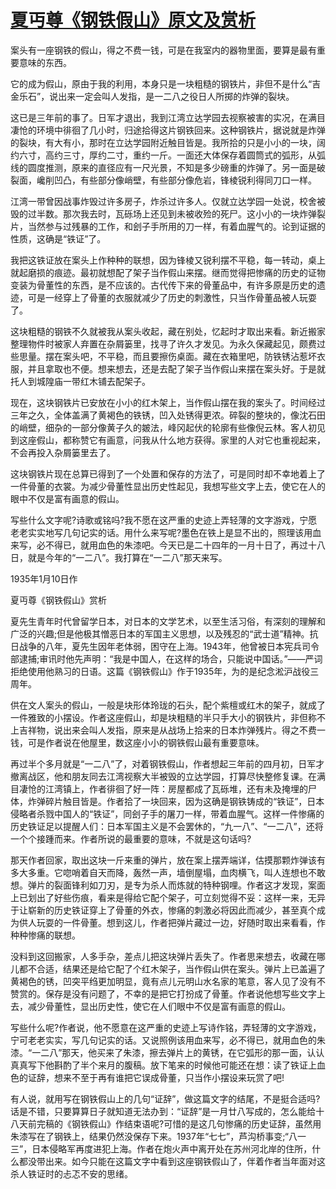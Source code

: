 # [夏丏尊《钢铁假山》原文及赏析](https://www.vrrw.net/wx/9075.html)

案头有一座钢铁的假山，得之不费一钱，可是在我室内的器物里面，要算是最有重要意味的东西。

它的成为假山，原由于我的利用，本身只是一块粗糙的钢铁片，非但不是什么“吉金乐石”，说出来一定会叫人发指，是一二八之役日人所掷的炸弹的裂块。

这已是三年前的事了。日军才退出，我到江湾立达学园去视察被害的实况，在满目凄怆的环境中徘徊了几小时，归途拾得这片钢铁回来。这种钢铁片，据说就是炸弹的裂块，有大有小，那时在立达学园附近触目皆是。我所拾的只是小小的一块，阔约六寸，高约三寸，厚约二寸，重约一斤。一面还大体保存着圆筒式的弧形，从弧线的圆度推测，原来的直径应有一尺光景，不知是多少磅重的炸弹了。另一面是破裂面，巉削凹凸，有些部分像峭壁，有些部分像危岩，锋棱锐利得同刀口一样。

江湾一带曾因战事炸毁过许多房子，炸杀过许多人。仅就立达学园一处说，校舍被毁的过半数。那次我去时，瓦砾场上还见到未被收殓的死尸。这小小的一块炸弹裂片，当然参与过残暴的工作，和刽子手所用的刀一样，有着血腥气的。论到证据的性质，这确是“铁证”了。



我把这铁证放在案头上作种种的联想，因为锋棱又锐利摆不平稳，每一转动，桌上就起磨损的痕迹。最初就想配了架子当作假山来摆。继而觉得把惨痛的历史的证物变装为骨董性的东西，是不应该的。古代传下来的骨董品中，有许多原是历史的遗迹，可是一经穿上了骨董的衣服就减少了历史的刺激性，只当作骨董品被人玩耍了。

这块粗糙的钢铁不久就被我从案头收起，藏在别处，忆起时才取出来看。新近搬家整理物件时被家人弃置在杂屑篓里，找寻了许久才发见。为永久保藏起见，颇费过些思量。摆在案头吧，不平稳，而且要擦伤桌面。藏在衣箱里吧，防铁锈沾惹坏衣服，并且拿取也不便。想来想去，还是去配了架子当作假山来摆在案头好。于是就托人到城隍庙一带红木铺去配架子。

现在，这块钢铁片已安放在小小的红木架上，当作假山摆在我的案头了。时间经过三年之久，全体盖满了黄褐色的铁锈，凹入处锈得更浓。碎裂的整块的，像沈石田的峭壁，细杂的一部分像黄子久的皴法，峰冈起伏的轮廓有些像倪云林。客人初见到这座假山，都称赞它有画意，问我从什么地方获得。家里的人对它也重视起来，不会再投入杂屑篓里去了。

这块钢铁片现在总算已得到了一个处置和保存的方法了，可是同时却不幸地着上了一件骨董的衣裳。为减少骨董性显出历史性起见，我想写些文字上去，使它在人的眼中不仅是富有画意的假山。

写些什么文字呢?诗歌或铭吗?我不愿在这严重的史迹上弄轻薄的文字游戏，宁愿老老实实地写几句记实的话。用什么来写呢?墨色在铁上是显不出的，照理该用血来写，必不得已，就用血色的朱漆吧。今天已是二十四年的一月十日了，再过十八日，就是今年的“一二八”。我打算在“一二八”那天来写。

1935年1月10日作

夏丏尊《钢铁假山》赏析

夏先生青年时代曾留学日本，对日本的文学艺术，以至生活习俗，有深刻的理解和广泛的兴趣;但是他极其憎恶日本的军国主义思想，以及残忍的“武士道”精神。抗日战争的八年，夏先生因年老体弱，困守在上海。1943年，他曾被日本宪兵司令部逮捕;审讯时他先声明：“我是中国人，在这样的场合，只能说中国话。”——严词拒绝使用他熟习的日语。这篇《钢铁假山》作于1935年，为的是纪念淞沪战役三周年。

供在文人案头的假山，一般是块形体玲珑的石头，配个紫檀或红木的架子，就成了一件雅致的小摆设。作者这座假山，却是块粗糙的半只手大小的钢铁片，非但称不上吉祥物，说出来会叫人发指，原来是从战场上拾来的日本炸弹残片。得之不费一钱，可是作者说在他屋里，数这座小小的钢铁假山最有重要意味。

再过半个多月就是“一二八”了，对着钢铁假山，作者想起三年前的四月初，日军才撤离战区，他和朋友同去江湾视察大半被毁的立达学园，打算尽快整修复课。在满目凄怆的江湾镇上，作者徘徊了好一阵：房屋都成了瓦砾堆，还有未及掩埋的尸体，炸弹碎片触目皆是。作者拾了一块回来，因为这确是钢铁铸成的“铁证”，日本侵略者杀戮中国人的“铁证”，同刽子手的屠刀一样，带着血腥气。这样一件惨痛的历史铁证足以提醒人们：日本军国主义是不会罢休的，“九一八”、“一二八”，还将一个个接踵而来。作者所说的最重要的意味，不就是这句话吗?

那天作者回家，取出这块一斤来重的弹片，放在案上摆弄端详，估摸那颗炸弹该有多大多重。它唿哨着自天而降，轰然一声，墙倒屋塌，血肉横飞，叫人连想也不敢想。弹片的裂面锋利如刀刃，是专为杀人而炼就的特种钢哩。作者这才发现，案面上已划出了好些伤痕，看来是得给它配个架子，可立刻觉得不妥：这样一来，无异于让崭新的历史铁证穿上了骨董的外衣，惨痛的刺激必将因此而减少，甚至真个成为供人玩耍的一件骨董。想到这儿，作者把弹片藏过一边，好随时取出来看看，作种种惨痛的联想。

没料到这回搬家，人多手杂，差点儿把这块弹片丢失了。作者思来想去，收藏在哪儿都不合适，结果还是给它配了个红木架子，当作假山供在案头。弹片上已盖遍了黄褐色的锈，凹突平绉更加明显，竟有点儿元明山水名家的笔意，客人见了没有不赞赏的。保存是没有问题了，不幸的是把它打扮成了骨董。作者说他想写些文字上去，减少骨董性，显出历史性，使它在人们眼中不仅是富有画意的假山。

写些什么呢?作者说，他不愿意在这严重的史迹上写诗作铭，弄轻薄的文字游戏，宁可老老实实，写几句记实的话。又说照例该用血来写，必不得已，就用血色的朱漆。“一二八”那天，他买来了朱漆，擦去弹片上的黄锈，在它弧形的那一面，认认真真写下他斟酌了半个来月的腹稿。放下笔来的时候他可能还在想：读了铁证上血色的证辞，想来不至于再有谁把它误成骨董，只当作小摆设来玩赏了吧!

有人说，就用写在钢铁假山上的几句“证辞”，做这篇文字的结尾，不是挺合适吗?话是不错，只要算算日子就知道无法办到：“证辞”是一月廿八写成的，怎么能给十八天前完稿的《钢铁假山》作结束语呢?可惜的是这几句惨痛的历史证辞，虽然用朱漆写在了钢铁上，结果仍然没保存下来。1937年“七七”，芦沟桥事变;“八一三”，日本侵略军再度进犯上海。作者在炮火声中离开处在苏州河北岸的住所，什么都没带出来。如今只能在这篇文字中看到这座钢铁假山了，伴着作者当年面对这杀人铁证时的忐忑不安的思绪。

